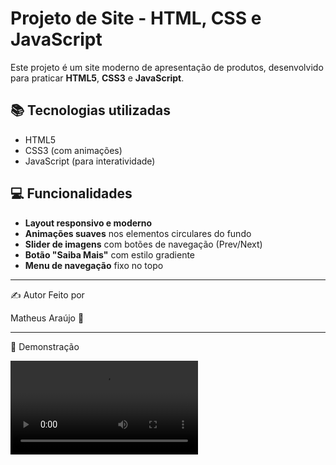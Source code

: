 # Projeto de Site - HTML, CSS e JavaScript

Este projeto é um site moderno de apresentação de produtos, desenvolvido para praticar **HTML5**, **CSS3** e **JavaScript**.

## 📚 Tecnologias utilizadas
- HTML5
- CSS3 (com animações)
- JavaScript (para interatividade)

## 💻 Funcionalidades
- **Layout responsivo e moderno**
- **Animações suaves** nos elementos circulares do fundo
- **Slider de imagens** com botões de navegação (Prev/Next)
- **Botão "Saiba Mais"** com estilo gradiente
- **Menu de navegação** fixo no topo

---
✍️ Autor
Feito por

Matheus Araújo 💙

---

📸 Demonstração

![Demonstração do Projeto](https://github.com/Matheusaraujov99/projeto-de-site-html-css-e-javascript/blob/main/videos/apresentacao-site.mp4)
